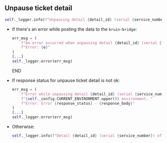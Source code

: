## Unpause ticket detail

```python
self._logger.info(f"Unpausing detail {detail_id} (serial {service_number}) of ticket {ticket_id}...")
```

* If there's an error while posting the data to the `bruin-bridge`:
  ```python
  err_msg = (
      f"An error occurred when unpausing detail {detail_id} (serial {service_number}) of ticket {ticket_id}. "
      f"Error: {e}"
  )
  [...]
  self._logger.error(err_msg)
  ```
  END

* If response status for unpause ticket detail is not ok:
  ```python
  err_msg = (
      f"Error while unpausing detail {detail_id} (serial {service_number}) of ticket {ticket_id} in "
      f"{self._config.CURRENT_ENVIRONMENT.upper()} environment. "
      f"Error: Error {response_status} - {response_body}"
  )
  [...]
  self._logger.error(err_msg)
  ```
* Otherwise:
  ```python
  self._logger.info(f"Detail {detail_id} (serial {service_number}) of ticket {ticket_id} was unpaused!")
  ```